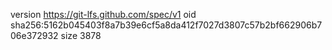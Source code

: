 version https://git-lfs.github.com/spec/v1
oid sha256:5162b045403f8a7b39e6cf5a8da412f7027d3807c57b2bf662906b706e372932
size 3878
